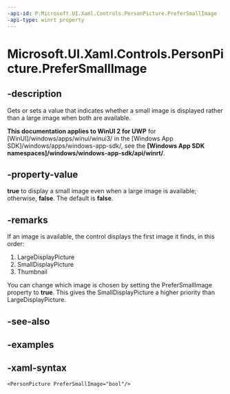 ```yaml
---
-api-id: P:Microsoft.UI.Xaml.Controls.PersonPicture.PreferSmallImage
-api-type: winrt property
---
```

<!-- Property syntax.
public bool PreferSmallImage { get;  set; }
-->

# Microsoft.UI.Xaml.Controls.PersonPicture.PreferSmallImage


## -description

Gets or sets a value that indicates whether a small image is displayed rather than a large image when both are available.


**This documentation applies to WinUI 2 for UWP** for [WinUI]/windows/apps/winui/winui3/ in the [Windows App SDK]/windows/apps/windows-app-sdk/, see the **[Windows App SDK namespaces]/windows/windows-app-sdk/api/winrt/**.

## -property-value

**true** to display a small image even when a large image is available; otherwise, **false**. The default is **false**.


## -remarks

If an image is available, the control displays the first image it finds, in this order:

1. LargeDisplayPicture
1. SmallDisplayPicture
1. Thumbnail

You can change which image is chosen by setting the PreferSmallImage property to **true**. This gives the SmallDisplayPicture a higher priority than LargeDisplayPicture.


## -see-also


## -examples


## -xaml-syntax

```xaml
<PersonPicture PreferSmallImage="bool"/>
```


